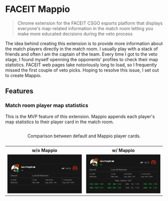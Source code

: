 # FACEIT Mappio

> Chrome extension for the FACEIT CSGO esports platform that displays everyone's map-related information in the match room letting you make more educated decisions during the veto process

The idea behind creating this extension is to provide more information about the match players directly in the match room. I usually play with a stack of friends and often I am the captain of the team. Every time I got to the veto stage, I found myself openning the opponents' profiles to check their map statistics. FACEIT web pages take notoriously long to load, so I frequently missed the first couple of veto picks. Hoping to resolve this issue, I set out to create Mappio.

## Features

### Match room player map statistics

This is the MVP feature of this extension. Mappio appends each player's map statistics to their player card in the match room.

<table>
  <caption><p align="center">Comparison between default and Mappio player cards.</p></caption>
  <tr>
    <th>w/o Mappio</th>
    <th>w/ Mappio</th>
  </tr>
  <tr>
    <td><img src="/screenshots/playerCards/Before.png" alt="FACEIT match room player card w/o mappio"></td>
    <td><img src="/screenshots/playerCards/After.png" alt="FACEIT match room player card /w mappio"></td>
  </tr>
</table>
